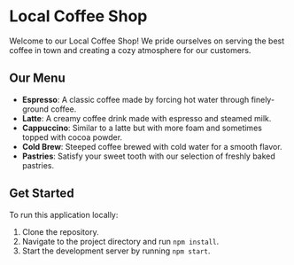 # Local Coffee Shop

Welcome to our Local Coffee Shop! We pride ourselves on serving the best coffee in town and creating a cozy atmosphere for our customers.

## Our Menu
- **Espresso**: A classic coffee made by forcing hot water through finely-ground coffee.
- **Latte**: A creamy coffee drink made with espresso and steamed milk.
- **Cappuccino**: Similar to a latte but with more foam and sometimes topped with cocoa powder.
- **Cold Brew**: Steeped coffee brewed with cold water for a smooth flavor.
- **Pastries**: Satisfy your sweet tooth with our selection of freshly baked pastries.

## Get Started
To run this application locally:
1. Clone the repository.
2. Navigate to the project directory and run `npm install`.
3. Start the development server by running `npm start`.